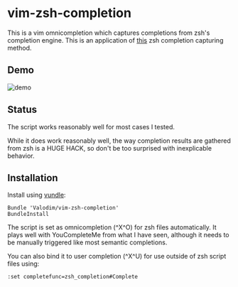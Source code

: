 # vim-zsh-completion

This is a vim omnicompletion which captures completions from zsh's completion
engine. This is an application of
[this](https://github.com/Valodim/zsh-capture-completion) zsh completion
capturing method.

## Demo

![demo](http://mugenguild.com/~valodim/vim-zsh-completion.gif)

## Status

The script works reasonably well for most cases I tested.

While it does work reasonably well, the way completion results are gathered
from zsh is a HUGE HACK, so don't be too surprised with inexplicable behavior.

## Installation

Install using [vundle](https://github.com/gmarik/vundle):

    Bundle 'Valodim/vim-zsh-completion'
    BundleInstall

The script is set as omnicompletion (^X^O) for zsh files automatically. It
plays well with YouCompleteMe from what I have seen, although it needs to be
manually triggered like most semantic completions.

You can also bind it to user completion (^X^U) for use outside of zsh script
files using:

    :set completefunc=zsh_completion#Complete
